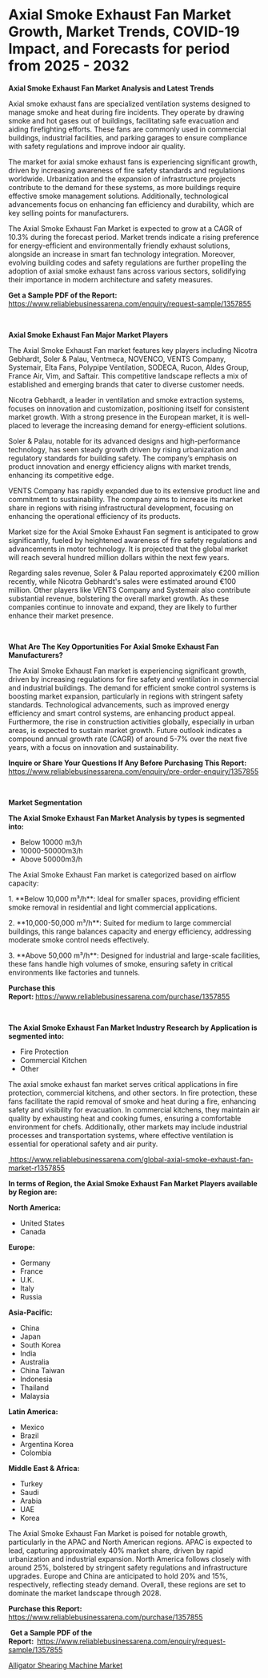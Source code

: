 <p><h1>Axial Smoke Exhaust Fan Market Growth, Market Trends, COVID-19 Impact, and Forecasts for period from 2025 - 2032</h1></p><p><strong>Axial Smoke Exhaust Fan Market Analysis and Latest Trends</strong></p>
<p><p>Axial smoke exhaust fans are specialized ventilation systems designed to manage smoke and heat during fire incidents. They operate by drawing smoke and hot gases out of buildings, facilitating safe evacuation and aiding firefighting efforts. These fans are commonly used in commercial buildings, industrial facilities, and parking garages to ensure compliance with safety regulations and improve indoor air quality.</p><p>The market for axial smoke exhaust fans is experiencing significant growth, driven by increasing awareness of fire safety standards and regulations worldwide. Urbanization and the expansion of infrastructure projects contribute to the demand for these systems, as more buildings require effective smoke management solutions. Additionally, technological advancements focus on enhancing fan efficiency and durability, which are key selling points for manufacturers.</p><p>The Axial Smoke Exhaust Fan Market is expected to grow at a CAGR of 10.3% during the forecast period. Market trends indicate a rising preference for energy-efficient and environmentally friendly exhaust solutions, alongside an increase in smart fan technology integration. Moreover, evolving building codes and safety regulations are further propelling the adoption of axial smoke exhaust fans across various sectors, solidifying their importance in modern architecture and safety measures.</p></p>
<p><strong>Get a Sample PDF of the Report:&nbsp;</strong> <a href="https://www.reliablebusinessarena.com/enquiry/request-sample/1357855?utm_campaign=3346&utm_medium=2&utm_source=Github&utm_content=ia&utm_term=11042025&utm_id=axial-smoke-exhaust-fan">https://www.reliablebusinessarena.com/enquiry/request-sample/1357855</a></p>
<p>&nbsp;</p>
<p><strong>Axial Smoke Exhaust Fan Major Market Players</strong></p>
<p><p>The Axial Smoke Exhaust Fan market features key players including Nicotra Gebhardt, Soler & Palau, Ventmeca, NOVENCO, VENTS Company, Systemair, Elta Fans, Polypipe Ventilation, SODECA, Rucon, Aldes Group, France Air, Vim, and Saftair. This competitive landscape reflects a mix of established and emerging brands that cater to diverse customer needs.</p><p>Nicotra Gebhardt, a leader in ventilation and smoke extraction systems, focuses on innovation and customization, positioning itself for consistent market growth. With a strong presence in the European market, it is well-placed to leverage the increasing demand for energy-efficient solutions.</p><p>Soler & Palau, notable for its advanced designs and high-performance technology, has seen steady growth driven by rising urbanization and regulatory standards for building safety. The company’s emphasis on product innovation and energy efficiency aligns with market trends, enhancing its competitive edge.</p><p>VENTS Company has rapidly expanded due to its extensive product line and commitment to sustainability. The company aims to increase its market share in regions with rising infrastructural development, focusing on enhancing the operational efficiency of its products.</p><p>Market size for the Axial Smoke Exhaust Fan segment is anticipated to grow significantly, fueled by heightened awareness of fire safety regulations and advancements in motor technology. It is projected that the global market will reach several hundred million dollars within the next few years.</p><p>Regarding sales revenue, Soler & Palau reported approximately €200 million recently, while Nicotra Gebhardt's sales were estimated around €100 million. Other players like VENTS Company and Systemair also contribute substantial revenue, bolstering the overall market growth. As these companies continue to innovate and expand, they are likely to further enhance their market presence.</p></p>
<p>&nbsp;</p>
<p><strong>What Are The Key Opportunities For Axial Smoke Exhaust Fan Manufacturers?</strong></p>
<p><p>The Axial Smoke Exhaust Fan market is experiencing significant growth, driven by increasing regulations for fire safety and ventilation in commercial and industrial buildings. The demand for efficient smoke control systems is boosting market expansion, particularly in regions with stringent safety standards. Technological advancements, such as improved energy efficiency and smart control systems, are enhancing product appeal. Furthermore, the rise in construction activities globally, especially in urban areas, is expected to sustain market growth. Future outlook indicates a compound annual growth rate (CAGR) of around 5-7% over the next five years, with a focus on innovation and sustainability.</p></p>
<p><strong>Inquire or Share Your Questions If Any Before Purchasing This Report:</strong> <a href="https://www.reliablebusinessarena.com/enquiry/pre-order-enquiry/1357855?utm_campaign=3346&utm_medium=2&utm_source=Github&utm_content=ia&utm_term=11042025&utm_id=axial-smoke-exhaust-fan">https://www.reliablebusinessarena.com/enquiry/pre-order-enquiry/1357855</a></p>
<p>&nbsp;</p>
<p><strong>Market Segmentation</strong></p>
<p><strong>The Axial Smoke Exhaust Fan Market Analysis by types is segmented into:</strong></p>
<p><ul><li>Below 10000 m3/h</li><li>10000-50000m3/h</li><li>Above 50000m3/h</li></ul></p>
<p><p>The Axial Smoke Exhaust Fan market is categorized based on airflow capacity: </p><p>1. **Below 10,000 m³/h**: Ideal for smaller spaces, providing efficient smoke removal in residential and light commercial applications. </p><p>2. **10,000-50,000 m³/h**: Suited for medium to large commercial buildings, this range balances capacity and energy efficiency, addressing moderate smoke control needs effectively.</p><p>3. **Above 50,000 m³/h**: Designed for industrial and large-scale facilities, these fans handle high volumes of smoke, ensuring safety in critical environments like factories and tunnels.</p></p>
<p><strong>Purchase this Report:&nbsp;</strong><a href="https://www.reliablebusinessarena.com/purchase/1357855?utm_campaign=3346&utm_medium=2&utm_source=Github&utm_content=ia&utm_term=11042025&utm_id=axial-smoke-exhaust-fan">https://www.reliablebusinessarena.com/purchase/1357855</a></p>
<p>&nbsp;</p>
<p><strong>The Axial Smoke Exhaust Fan Market Industry Research by Application is segmented into:</strong></p>
<p><ul><li>Fire Protection</li><li>Commercial Kitchen</li><li>Other</li></ul></p>
<p><p>The axial smoke exhaust fan market serves critical applications in fire protection, commercial kitchens, and other sectors. In fire protection, these fans facilitate the rapid removal of smoke and heat during a fire, enhancing safety and visibility for evacuation. In commercial kitchens, they maintain air quality by exhausting heat and cooking fumes, ensuring a comfortable environment for chefs. Additionally, other markets may include industrial processes and transportation systems, where effective ventilation is essential for operational safety and air purity.</p></p>
<p><a href="https://www.reliablebusinessarena.com/global-axial-smoke-exhaust-fan-market-r1357855?utm_campaign=3346&utm_medium=2&utm_source=Github&utm_content=ia&utm_term=11042025&utm_id=axial-smoke-exhaust-fan">&nbsp;https://www.reliablebusinessarena.com/global-axial-smoke-exhaust-fan-market-r1357855</a></p>
<p><strong>In terms of Region, the Axial Smoke Exhaust Fan Market Players available by Region are:</strong></p>
<p>
    <p> <strong> North America: </strong>
        <ul>
            <li>United States</li>
            <li>Canada</li>
        </ul>
        </p> 
    <p> <strong> Europe: </strong>
        <ul>
            <li>Germany</li>
            <li>France</li>
            <li>U.K.</li>
            <li>Italy</li>
            <li>Russia</li>
        </ul>
        </p> 
    <p> <strong> Asia-Pacific: </strong>
        <ul>
            <li>China</li>
            <li>Japan</li>
            <li>South Korea</li>
            <li>India</li>
            <li>Australia</li>
            <li>China Taiwan</li>
            <li>Indonesia</li>
            <li>Thailand</li>
            <li>Malaysia</li>
        </ul>
        </p> 
    <p> <strong> Latin America: </strong>
        <ul>
            <li>Mexico</li>
            <li>Brazil</li>
            <li>Argentina Korea</li>
            <li>Colombia</li>
        </ul>
        </p> 
    <p> <strong> Middle East & Africa: </strong>
        <ul>
            <li>Turkey</li>
            <li>Saudi</li>
            <li>Arabia</li>
            <li>UAE</li>
            <li>Korea</li>
        </ul>
    </p>
    </p>
<p><p>The Axial Smoke Exhaust Fan Market is poised for notable growth, particularly in the APAC and North American regions. APAC is expected to lead, capturing approximately 40% market share, driven by rapid urbanization and industrial expansion. North America follows closely with around 25%, bolstered by stringent safety regulations and infrastructure upgrades. Europe and China are anticipated to hold 20% and 15%, respectively, reflecting steady demand. Overall, these regions are set to dominate the market landscape through 2028.</p></p>
<p><strong>Purchase this Report: </strong><a href="https://www.reliablebusinessarena.com/purchase/1357855?utm_campaign=3346&utm_medium=2&utm_source=Github&utm_content=ia&utm_term=11042025&utm_id=axial-smoke-exhaust-fan">https://www.reliablebusinessarena.com/purchase/1357855</a></p>
<p>&nbsp;<strong>Get a Sample PDF of the Report:&nbsp;&nbsp;</strong><a href="https://www.reliablebusinessarena.com/enquiry/request-sample/1357855?utm_campaign=3346&utm_medium=2&utm_source=Github&utm_content=ia&utm_term=11042025&utm_id=axial-smoke-exhaust-fan">https://www.reliablebusinessarena.com/enquiry/request-sample/1357855</a></p>
<p><strong></strong></p>
<p><p><a href="https://github.com/hannajuana198484/Market-Research-Report-List-1/blob/main/alligator-shearing-machine-market.md?utm_campaign=3346&utm_medium=2&utm_source=Github&utm_content=ia&utm_term=11042025&utm_id=axial-smoke-exhaust-fan">Alligator Shearing Machine Market</a></p></p>
